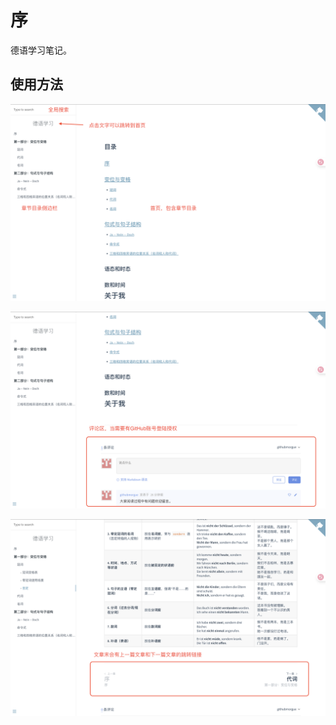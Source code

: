 # 序

德语学习笔记。

## 使用方法

![截屏2025-09-11 20.15.05](images/使用方法.png)

![截屏2025-09-11 20.25.02](images/评论区功能.png)

![截屏2025-09-11 20.26.32](images/跳转链接.png)
